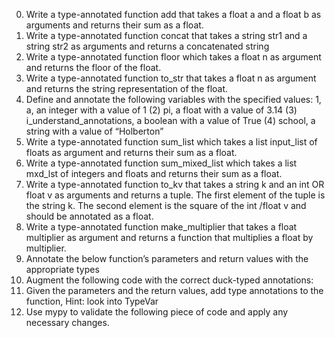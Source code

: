 0. Write a type-annotated function add that takes a float a and a float b as arguments and returns their sum as a float.
1. Write a type-annotated function concat that takes a string str1 and a string str2 as arguments and returns a concatenated string
2. Write a type-annotated function floor which takes a float n as argument and returns the floor of the float.
3. Write a type-annotated function to_str that takes a float n as argument and returns the string representation of the float.
4. Define and annotate the following variables with the specified values: 1, a, an integer with a value of 1 (2) pi, a float with a value of 3.14 (3) i_understand_annotations, a boolean with a value of True (4) school, a string with a value of “Holberton”
5. Write a type-annotated function sum_list which takes a list input_list of floats as argument and returns their sum as a float.
6. Write a type-annotated function sum_mixed_list which takes a list mxd_lst of integers and floats and returns their sum as a float.
7. Write a type-annotated function to_kv that takes a string k and an int OR float v as arguments and returns a tuple. The first element of the tuple is the string k. The second element is the square of the int	/float v and should be annotated as a float.
8. Write a type-annotated function make_multiplier that takes a float multiplier as argument and returns a function that multiplies a float by multiplier.
9. Annotate the below function’s parameters and return values with the appropriate types
10. Augment the following code with the correct duck-typed annotations:
11. Given the parameters and the return values, add type annotations to the function, Hint: look into TypeVar
12. Use mypy to validate the following piece of code and apply any necessary changes.
